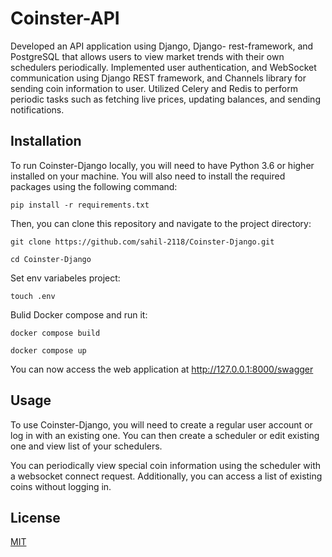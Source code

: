 
# Coinster-API

Developed an API application using Django, Django-
rest-framework, and PostgreSQL that allows users to view market trends with their own schedulers periodically. Implemented user authentication, and WebSocket communication using Django REST framework, and Channels library for sending coin information to user. Utilized Celery and Redis to perform periodic tasks such
as fetching live prices, updating balances, and sending notifications.





## Installation

To run Coinster-Django locally, you will need to have Python 3.6 or higher installed on your machine. You will also need to install the required packages using the following command:

```
pip install -r requirements.txt
```

Then, you can clone this repository and navigate to the project directory:

```
git clone https://github.com/sahil-2118/Coinster-Django.git

```

```
cd Coinster-Django
```

Set env variabeles project:

```
touch .env
```

Bulid Docker compose and run it:

```
docker compose build
```

```
docker compose up
```

You can now access the web application at http://127.0.0.1:8000/swagger
    
## Usage

To use Coinster-Django, you will need to create a regular user account or log in with an existing one. You can then create a scheduler or edit existing one and view list of your schedulers. 

You can periodically view special coin information using the scheduler with a websocket connect request. Additionally, you can access a list of existing coins without logging in.


## License

[MIT](https://choosealicense.com/licenses/mit/)

